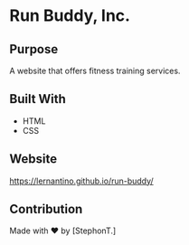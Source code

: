 # Run Buddy, Inc.

## Purpose

A website that offers fitness training services.

## Built With

- HTML
- CSS
  

## Website

https://lernantino.github.io/run-buddy/

## Contribution

Made with ❤️ by [StephonT.]
